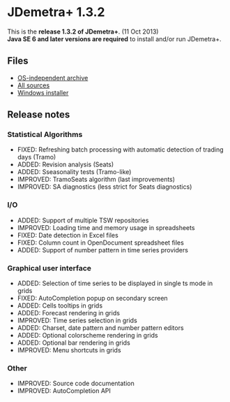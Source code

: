 # JDemetra+ 1.3.2

This is the **release 1.3.2 of JDemetra+**. (11 Oct 2013)  
**Java SE 6 and later versions are required** to install and/or run JDemetra+.

## Files

* [OS-independent archive](https://joinup.ec.europa.eu/system/files/5d/a3/22/jdemetra-1.3.2.zip)
* [All sources](https://joinup.ec.europa.eu/system/files/86/b8/3f/jdemetra-1.3.2-sources.zip)
* [Windows installer](https://joinup.ec.europa.eu/system/files/09/ee/0d/jdemetra-1.3.2-windows.exe)

## Release notes

### Statistical Algorithms

* FIXED: Refreshing batch processing with automatic detection of trading days (Tramo) 
* ADDED: Revision analysis (Seats) 
* ADDED: Sseasonality tests (Tramo-like) 
* IMPROVED: TramoSeats algorithm (last improvements) 
* IMPROVED: SA diagnostics (less strict for Seats diagnostics) 

### I/O

* ADDED: Support of multiple TSW repositories 
* IMPROVED: Loading time and memory usage in spreadsheets 
* FIXED: Date detection in Excel files 
* FIXED: Column count in OpenDocument spreadsheet files 
* ADDED: Support of number pattern in time series providers 

### Graphical user interface

* ADDED: Selection of time series to be displayed in single ts mode in grids 
* FIXED: AutoCompletion popup on secondary screen 
* ADDED: Cells tooltips in grids 
* ADDED: Forecast rendering in grids 
* IMPROVED: Time series selection in grids 
* ADDED: Charset, date pattern and number pattern editors 
* ADDED: Optional colorscheme rendering in grids 
* ADDED: Optional bar rendering in grids 
* IMPROVED: Menu shortcuts in grids 

### Other

* IMPROVED: Source code documentation 
* IMPROVED: AutoCompletion API 
